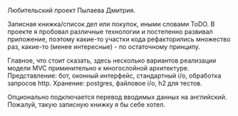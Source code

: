 Любительский проект Пылаева Дмитрия.

Записная книжка/список дел или покупок, иными словами ToDO.
В проекте я пробовал различные технологии и постепенно развивал приложение, поэтому какие-то участки
кода рефакторились множество раз, какие-то (менее интересные) - по остаточному
принципу.

Главное, что стоит сказать, здесь несколько вариантов реализации модели MVC приминительно
к многослойной архитектуре. Представление: бот, оконный интерфейс, стандартный i/o,
обработка запросов http. Хранение: postgres, файловое i/o, h2 для тестов.

Опционально подключается перевод вводимых данных на английский. Пожалуй,
такую записную книжку я бы себе хотел.